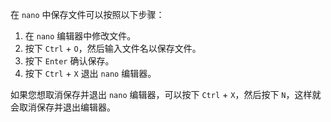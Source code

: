 在 `nano` 中保存文件可以按照以下步骤：

1. 在 `nano` 编辑器中修改文件。
2. 按下 `Ctrl` + `O`，然后输入文件名以保存文件。
3. 按下 `Enter` 确认保存。
4. 按下 `Ctrl` + `X` 退出 `nano` 编辑器。

如果您想取消保存并退出 `nano` 编辑器，可以按下 `Ctrl` + `X`，然后按下 `N`，这样就会取消保存并退出编辑器。
